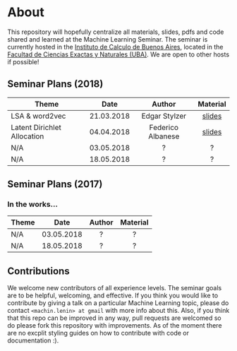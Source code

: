 # About

This repository will hopefully centralize all materials, slides, pdfs and code shared and learned at the Machine Learning Seminar. The seminar is currently hosted in the [Instituto de Calculo de Buenos Aires](www.ic.fcen.uba.ar), located in the [Facultad de Ciencias Exactas y Naturales (UBA)](https://exactas.uba.ar/). We are open to other hosts if possible!


## Seminar Plans (2018)

| Theme         | Date          | Author | Material | 
| ------------- |:-------------:| :----: | :------: |
| LSA & word2vec | 21.03.2018 | Edgar Stylzer | [slides](https://docs.google.com/presentation/d/????) | 
| Latent Dirichlet Allocation | 04.04.2018 | Federico Albanese | [slides](https://docs.google.com/presentation/d/????) | 
| N/A | 03.05.2018 | ? | ? | 
| N/A | 18.05.2018 | ? | ? | 

## Seminar Plans (2017)

### In the works...

| Theme         | Date          | Author | Material | 
| ------------- |:-------------:| :----: | :------: |
| N/A | 03.05.2018 | ? | ? | 
| N/A | 18.05.2018 | ? | ? | 


## Contributions

We welcome new contributors of all experience levels. The seminar goals are to be helpful, welcoming, and effective. If you think you would like to contribute by giving a talk on a particular Machine Learning topic, please do contact `<machin.lenin> at gmail` with more info about this.
Also, if you think that this repo can be improved in any way, pull requests are welcomed so do please fork this repository with improvements. As of the moment there are no excplit styling guides on how to contribute with code or documentation :).

